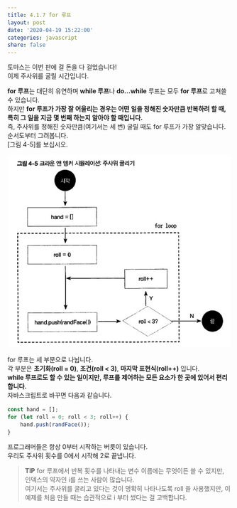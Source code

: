 ```yaml
---
title: 4.1.7 for 루프
layout: post
date: '2020-04-19 15:22:00'
categories: javascript
share: false
---
```


토마스는 이번 판에 걸 돈을 다 걸었습니다!  
이제 주사위를 굴릴 시간입니다.  

**for 루프**는 대단히 유연하며 **while 루프**나 **do...while** 루프는 모두 **for 루프**로 고쳐쓸 수 있습니다.  
하지만 **for 루프가 가장 잘 어울리는 경우는 어떤 일을 정해진 숫자만큼 반복하려 할 때, 특히 그 일을 지금 몇 번째 하는지 알아야 할 때입니다.**  
즉, 주사위를 정해진 숫자만큼(여기서는 세 번) 굴릴 때도 for 루프가 가장 알맞습니다.  
순서도부터 그려봅니다.  
[그림 4-5]를 보십시오.

![이미지](/assets/img/learningjs/image35.jpg)

for 루프는 세 부분으로 나뉩니다.  
각 부분은 **초기화(roll = 0)**, **조건(roll < 3)**, **마지막 표현식(roll++)** 입니다.  
**while 루프로도 할 수 있는 일이지만, 루프를 제어하는 모든 요소가 한 곳에 있어서 편리합니다.**  
자바스크립트로 바꾸면 다음과 같습니다.

```javascript
const hand = [];
for (let roll = 0; roll < 3; roll++) {
	hand.push(randFace());
}
```

프로그래머들은 항상 0부터 시작하는 버릇이 있습니다.  
우리도 주사위 횟수를 0에서 시작해 2로 끝냅니다.

> **TIP** for 루프에서 반복 횟수를 나타내는 변수 이름에는 무엇이든 쓸 수 있지만, 인덱스의 약자인 i를 쓰는 사람이 많습니다.  
> 여기서는 주사위를 굴리고 있다는 것이 명확히 나타나도록 roll 을 사용했지만, 이 예제를 처음 만들 때는 습관적으로 i 부터 썼다는 걸 고백합니다.